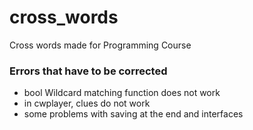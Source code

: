 # cross_words
Cross words made for Programming Course

### Errors that have to be corrected
* bool Wildcard matching function does not work
* in cwplayer, clues do not work
* some problems with saving at the end and interfaces
